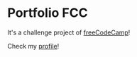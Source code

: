 # Portfolio FCC

It's a challenge project of [freeCodeCamp](https://www.freecodecamp.com/challenges/build-a-personal-portfolio-webpage)!

Check my [profile](https://www.freecodecamp.com/gph)!
